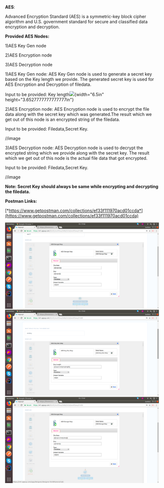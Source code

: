 **AES**:

Advanced Encryption Standard (AES) is a symmetric-key block cipher
algorithm and U.S. government standard for secure and classified data
encryption and decryption.

**Provided AES Nodes:**

1)AES Key Gen node

2)AES Encryption node

3)AES Decryption node

1)AES Key Gen node: AES Key Gen node is used to generate a secret key
based on the Key length we provide. The generated secret key is used for
AES Encryption and Decryption of filedata.

Input to be provided: Key length![](media/image2.png){width="6.5in"
height="3.6527777777777777in"}

2)AES Encryption node: AES Encryption node is used to encrypt the file
data along with the secret key which was generated.The result which we
get out of this node is an encrypted string of the filedata.

Input to be provided: Filedata,Secret Key.

//image

3)AES Decryption node: AES Decryption node is used to decrypt the
encrypted string which we provide along with the secret key. The result
which we get out of this node is the actual file data that got
encrypted.

Input to be provided: Filedata,Secret Key.

//image

**Note: Secret Key should always be same while encrypting and decrypting
the filedata.**

**Postman Links:**

[*https://www.getpostman.com/collections/ef33f111970acd01ccda*](https://www.getpostman.com/collections/ef33f111970acd01ccda)

![Components 1](../../assets/Features_images/AES%20Nodes%20Functionality/image1.png)
![Components 2](../../assets/Features_images/AES%20Nodes%20Functionality/image2.png)
![Components 3](../../assets/Features_images/AES%20Nodes%20Functionality/image3.png)
